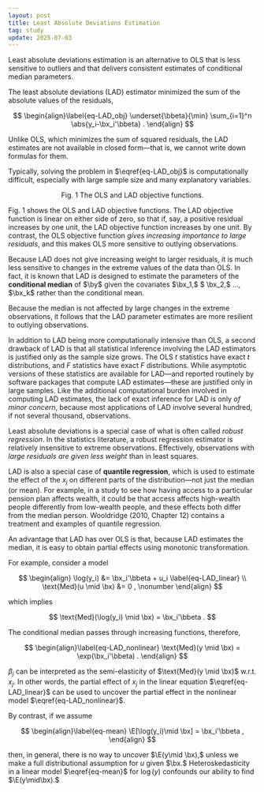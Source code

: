 ```yaml
---
layout: post
title: Least Absolute Deviations Estimation
tag: study
update: 2025-07-03
---
```


Least absolute deviations estimation is an alternative to OLS that is less sensitive to outliers and that delivers consistent estimates of conditional median parameters.

The least absolute deviations (LAD) estimator minimized the sum of the absolute values of the residuals,

$$
\begin{align}\label{eq-LAD_obj}
\underset{\bbeta}{\min} \sum_{i=1}^n \abs{y_i-\bx_i'\bbeta} .
\end{align}
$$ 

Unlike OLS, which minimizes the sum of squared residuals, the LAD estimates are not available in closed form—that is, we cannot write down formulas for them.

Typically, solving the problem in $\eqref{eq-LAD_obj}$ is computationally difficult, especially with large sample size and many explanatory variables.


<figure style="text-align: center;">
<img src="https://drive.google.com/thumbnail?id=1camrTieZt4_Wk3gjzlHWR4FF4wCNfq8n&sz=w1000" alt="" style="display: block; margin-right: auto; margin-left: auto; zoom:60%;" />
<figcaption> Fig. 1 The OLS and LAD objective functions. </figcaption>
</figure>

Fig. 1 shows the OLS and LAD objective functions. 
The LAD objective function is linear on either side of zero, so that if, say, a positive residual increases by one unit, the LAD objective function increases by one unit. By contrast, the OLS objective function *gives increasing importance to large residuals*, and this makes OLS more sensitive to outlying observations.

Because LAD does not give increasing weight to larger residuals, it is much less sensitive to changes in the extreme values of the data than OLS. In fact, it is known that LAD is designed to estimate the parameters of the **conditional median** of $\by$ given the covariates $\bx_1,$ $ \bx_2,$ ..., $\bx_k$ rather than the conditional mean. 


Because the median is not affected by large changes in the extreme observations, it follows that the LAD parameter estimates are more resilient to outlying observations.


In addition to LAD being more computationally intensive than OLS, a second drawback of LAD is that all statistical inference involving the LAD estimators is justified only as the sample size grows.
The OLS $t$ statistics have exact $t$ distributions, and $F$ statistics have exact $F$ distributions. While asymptotic versions of these statistics are available for LAD—and reported routinely by software packages that compute LAD estimates—these are justified only in large samples. Like the additional computational burden involved in computing LAD estimates, the lack of exact inference for LAD is
only *of minor concern*, because most applications of LAD involve several hundred, if not several thousand, observations.


Least absolute deviations is a special case of what is often called *robust regression*. 
In the statistics literature, a robust regression estimator is relatively insensitive to extreme observations. Effectively, observations with *large residuals are given less weight* than in least squares.

LAD is also a special case of **quantile regression**, which is used to estimate the effect of the $x_j$ on different parts of the distribution—not just the median (or mean).
For example, in a study to see how having access to a particular pension plan affects wealth, it could be that access affects high-wealth people differently from low-wealth people, and these
effects both differ from the median person. Wooldridge (2010, Chapter 12) contains a treatment and examples of quantile regression.


An advantage that LAD has over OLS is that, because LAD estimates the median, it is easy to obtain partial effects using monotonic transformation.

For example, consider a model

$$
\begin{align}
\log(y_i) &= \bx_i'\bbeta + u_i \label{eq-LAD_linear} \\
\text{Med}(u \mid \bx) &= 0 , \nonumber
\end{align}
$$

which implies 

$$
\text{Med}(\log(y_i) \mid \bx) = \bx_i'\bbeta  .
$$

The conditional median passes through increasing functions, therefore,

$$
\begin{align}\label{eq-LAD_nonlinear}
\text{Med}(y \mid \bx) = \exp(\bx_i'\bbeta) .
\end{align}
$$

$\beta_j$ can be interpreted as the semi-elasticity of $\text{Med}(y \mid \bx)$ w.r.t. $x_j.$
In other words, the partial effect of  $x_j$ in the linear equation $\eqref{eq-LAD_linear}$ can be used to uncover the partial effect in the nonlinear model $\eqref{eq-LAD_nonlinear}$.


By contrast, if we assume

$$
\begin{align}\label{eq-mean}
\E[\log(y_i)\mid \bx] = \bx_i'\bbeta ,
\end{align}
$$

then, in general, there is no way to uncover $\E(y\mid \bx),$ unless we make a full distributional assumption for $u$ given $\bx.$
Heteroskedasticity in a linear model $\eqref{eq-mean}$ for $\log(y)$ confounds our ability to find $\E(y\mid\bx).$

